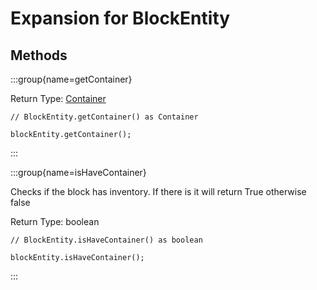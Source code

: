 # Expansion for BlockEntity

## Methods

:::group{name=getContainer}

Return Type: [Container](/vanilla/api/world/Container)

```zenscript
// BlockEntity.getContainer() as Container

blockEntity.getContainer();
```

:::

:::group{name=isHaveContainer}

Checks if the block has inventory. If there is it will return True otherwise false

Return Type: boolean

```zenscript
// BlockEntity.isHaveContainer() as boolean

blockEntity.isHaveContainer();
```

:::


